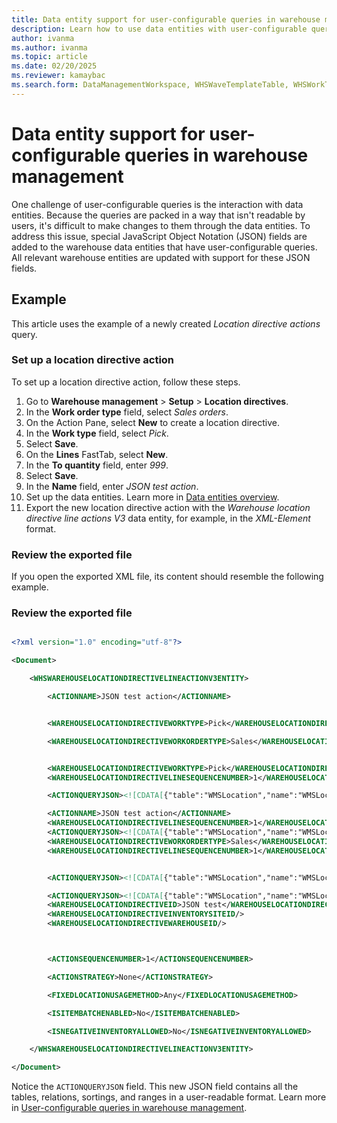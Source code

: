 ```yaml
---
title: Data entity support for user-configurable queries in warehouse management
description: Learn how to use data entities with user-configurable queries in warehouse management.
author: ivanma
ms.author: ivanma
ms.topic: article
ms.date: 02/20/2025
ms.reviewer: kamaybac
ms.search.form: DataManagementWorkspace, WHSWaveTemplateTable, WHSWorkTemplateTable, WHSLocDirTable, WHSLaborStandards, WHSDocumentRouting, WHSWaveLabelTemplate, WHSWaveLabelLayout, WHSLabelLayoutDataSource, WHSContainerLabelRouting, WHSWaveFilterTable, WHSRFMenuItem, WHSClusterProfile, WHSLoadBuildTemplate, WHSCrossDockingTemplate, WHSContainerizationTable, WHSReplenishmentTemplates, WHSSlotTemplate, WHSOutboundSortTemplate, WHSCycleCountPlan, WHSCycleCountThreshold, WHSShipConsolidationPolicy, WHSShipConsolidationTemplate
---
```


# Data entity support for user-configurable queries in warehouse management

One challenge of user-configurable queries is the interaction with data entities. Because the queries are packed in a way that isn't readable by users, it's difficult to make changes to them through the data entities. To address this issue, special JavaScript Object Notation (JSON) fields are added to the warehouse data entities that have user-configurable queries. All relevant warehouse entities are updated with support for these JSON fields.


## Example
This article uses the example of a newly created *Location directive actions* query.


### Set up a location directive action


To set up a location directive action, follow these steps.


1. Go to **Warehouse management** \> **Setup** \> **Location directives**.
1. In the **Work order type** field, select *Sales orders*.
1. On the Action Pane, select **New** to create a location directive.
1. In the **Work type** field, select *Pick*.
1. Select **Save**.
1. On the **Lines** FastTab, select **New**.
1. In the **To quantity** field, enter *999*. 
1. Select **Save**.
1. In the **Name** field, enter *JSON test action*.
1. Set up the data entities. Learn more in [Data entities overview](../../fin-ops-core/dev-itpro/data-entities/data-entities.md).
1. Export the new location directive action with the *Warehouse location directive line actions V3* data entity, for example, in the *XML-Element* format.


### Review the exported file
If you open the exported XML file, its content should resemble the following example.

### Review the exported file
```xml

<?xml version="1.0" encoding="utf-8"?>

<Document>

    <WHSWAREHOUSELOCATIONDIRECTIVELINEACTIONV3ENTITY>

        <ACTIONNAME>JSON test action</ACTIONNAME>


        <WAREHOUSELOCATIONDIRECTIVEWORKTYPE>Pick</WAREHOUSELOCATIONDIRECTIVEWORKTYPE>

        <WAREHOUSELOCATIONDIRECTIVEWORKORDERTYPE>Sales</WAREHOUSELOCATIONDIRECTIVEWORKORDERTYPE>


        <WAREHOUSELOCATIONDIRECTIVEWORKTYPE>Pick</WAREHOUSELOCATIONDIRECTIVEWORKTYPE>
        <WAREHOUSELOCATIONDIRECTIVELINESEQUENCENUMBER>1</WAREHOUSELOCATIONDIRECTIVELINESEQUENCENUMBER>

        <ACTIONQUERYJSON><![CDATA[{"table":"WMSLocation","name":"WMSLocation","firstOnly":false,"fetchMode":1,"type":"InnerJoin","fields":["inventLocationId","LocProfileId","wMSLocationId"],"links":[],"ranges":[{"field":"wMSLocationId","rangeStatus":"Open"},{"field":"inventLocationId","rangeStatus":"Locked"}],"joins":[{"table":"InventSum","name":"InventSum","firstOnly":false,"fetchMode":0,"type":"InnerJoin","fields":["configId","InventBatchId","InventColorId","InventDimension1","InventDimension10","InventDimension11","InventDimension12","InventDimension2","InventDimension3","InventDimension4","InventDimension5","InventDimension6","InventDimension7","InventDimension8","InventDimension9","InventDimId","InventGtdId_RU","InventLocationId","InventOwnerId_RU","InventProfileId_RU","InventSerialId","InventSiteId","InventSizeId","InventStatusId","InventStyleId","InventVersionId","ItemId","LicensePlateId","PhysicalInvent","wMSLocationId","wMSPalletId"],"links":[{"field":"inventLocationId","relatedField":"InventLocationId","table":"WMSLocation","relatedTable":"InventSum","joinRelation":""},{"field":"wMSLocationId","relatedField":"wMSLocationId","table":"WMSLocation","relatedTable":"InventSum","joinRelation":""}],"ranges":[{"field":"PhysicalInvent","value":">0","rangeStatus":"Locked"},{"field":"ItemId","rangeStatus":"Open"},{"field":"ClosedQty","value":"No","rangeStatus":"Locked"}]}]}]]></ACTIONQUERYJSON>

        <ACTIONNAME>JSON test action</ACTIONNAME>
        <WAREHOUSELOCATIONDIRECTIVELINESEQUENCENUMBER>1</WAREHOUSELOCATIONDIRECTIVELINESEQUENCENUMBER>
        <ACTIONQUERYJSON><![CDATA[{"table":"WMSLocation","name":"WMSLocation","firstOnly":false,"fetchMode":1,"type":"InnerJoin","fields":["inventLocationId","LocProfileId","wMSLocationId"],"links":[],"ranges":[{"field":"wMSLocationId","rangeStatus":"Open"},{"field":"inventLocationId","rangeStatus":"Locked"}],"joins":[{"table":"InventSum","name":"InventSum","firstOnly":false,"fetchMode":0,"type":"InnerJoin","fields":["configId","InventBatchId","InventColorId","InventDimension1","InventDimension10","InventDimension11","InventDimension12","InventDimension2","InventDimension3","InventDimension4","InventDimension5","InventDimension6","InventDimension7","InventDimension8","InventDimension9","InventDimId","InventGtdId_RU","InventLocationId","InventOwnerId_RU","InventProfileId_RU","InventSerialId","InventSiteId","InventSizeId","InventStatusId","InventStyleId","InventVersionId","ItemId","LicensePlateId","PhysicalInvent","wMSLocationId","wMSPalletId"],"links":[{"field":"inventLocationId","relatedField":"InventLocationId","table":"WMSLocation","relatedTable":"InventSum","joinRelation":""},{"field":"wMSLocationId","relatedField":"wMSLocationId","table":"WMSLocation","relatedTable":"InventSum","joinRelation":""}],"ranges":[{"field":"PhysicalInvent","value":">0","rangeStatus":"Locked"},{"field":"ItemId","rangeStatus":"Open"},{"field":"ClosedQty","value":"No","rangeStatus":"Locked"}]}]}]]></ACTIONQUERYJSON>
        <WAREHOUSELOCATIONDIRECTIVEWORKORDERTYPE>Sales</WAREHOUSELOCATIONDIRECTIVEWORKORDERTYPE>
        <WAREHOUSELOCATIONDIRECTIVELINESEQUENCENUMBER>1</WAREHOUSELOCATIONDIRECTIVELINESEQUENCENUMBER>


        <ACTIONQUERYJSON><![CDATA[{"table":"WMSLocation","name":"WMSLocation","firstOnly":false,"fetchMode":1,"type":"InnerJoin","fields":["inventLocationId","LocProfileId","wMSLocationId"],"links":[],"ranges":[{"field":"wMSLocationId","rangeStatus":"Open"},{"field":"inventLocationId","rangeStatus":"Locked"}],"joins":[{"table":"InventSum","name":"InventSum","firstOnly":false,"fetchMode":0,"type":"InnerJoin","fields":["configId","InventBatchId","InventColorId","InventDimension1","InventDimension10","InventDimension11","InventDimension12","InventDimension2","InventDimension3","InventDimension4","InventDimension5","InventDimension6","InventDimension7","InventDimension8","InventDimension9","InventDimId","InventGtdId_RU","InventLocationId","InventOwnerId_RU","InventProfileId_RU","InventSerialId","InventSiteId","InventSizeId","InventStatusId","InventStyleId","InventVersionId","ItemId","LicensePlateId","PhysicalInvent","wMSLocationId","wMSPalletId"],"links":[{"field":"inventLocationId","relatedField":"InventLocationId","table":"WMSLocation","relatedTable":"InventSum","joinRelation":""},{"field":"wMSLocationId","relatedField":"wMSLocationId","table":"WMSLocation","relatedTable":"InventSum","joinRelation":""}],"ranges":[{"field":"PhysicalInvent","value":">0","rangeStatus":"Locked"},{"field":"ItemId","rangeStatus":"Open"},{"field":"ClosedQty","value":"No","rangeStatus":"Locked"}]}]}]]></ACTIONQUERYJSON>

        <ACTIONQUERYJSON><![CDATA[{"table":"WMSLocation","name":"WMSLocation","firstOnly":false,"fetchMode":1,"type":"InnerJoin","fields":["inventLocationId","LocProfileId","wMSLocationId"],"links":[],"ranges":[{"field":"wMSLocationId","rangeStatus":"Open"},{"field":"inventLocationId","rangeStatus":"Locked"}],"joins":[{"table":"InventSum","name":"InventSum","firstOnly":false,"fetchMode":0,"type":"InnerJoin","fields":["configId","InventBatchId","InventColorId","InventDimension1","InventDimension10","InventDimension11","InventDimension12","InventDimension2","InventDimension3","InventDimension4","InventDimension5","InventDimension6","InventDimension7","InventDimension8","InventDimension9","InventDimId","InventGtdId_RU","InventLocationId","InventOwnerId_RU","InventProfileId_RU","InventSerialId","InventSiteId","InventSizeId","InventStatusId","InventStyleId","InventVersionId","ItemId","LicensePlateId","PhysicalInvent","wMSLocationId","wMSPalletId"],"links":[{"field":"inventLocationId","relatedField":"InventLocationId","table":"WMSLocation","relatedTable":"InventSum","joinRelation":""},{"field":"wMSLocationId","relatedField":"wMSLocationId","table":"WMSLocation","relatedTable":"InventSum","joinRelation":""}],"ranges":[{"field":"PhysicalInvent","value":">0","rangeStatus":"Locked"},{"field":"ItemId","rangeStatus":"Open"},{"field":"ClosedQty","value":"No","rangeStatus":"Locked"}]}]}]]></ACTIONQUERYJSON>
        <WAREHOUSELOCATIONDIRECTIVEID>JSON test</WAREHOUSELOCATIONDIRECTIVEID>
        <WAREHOUSELOCATIONDIRECTIVEINVENTORYSITEID/>
        <WAREHOUSELOCATIONDIRECTIVEWAREHOUSEID/>



        <ACTIONSEQUENCENUMBER>1</ACTIONSEQUENCENUMBER>

        <ACTIONSTRATEGY>None</ACTIONSTRATEGY>

        <FIXEDLOCATIONUSAGEMETHOD>Any</FIXEDLOCATIONUSAGEMETHOD>

        <ISITEMBATCHENABLED>No</ISITEMBATCHENABLED>

        <ISNEGATIVEINVENTORYALLOWED>No</ISNEGATIVEINVENTORYALLOWED>

    </WHSWAREHOUSELOCATIONDIRECTIVELINEACTIONV3ENTITY>

</Document>
```

Notice the `ACTIONQUERYJSON` field. This new JSON field contains all the tables, relations, sortings, and ranges in a user-readable format. Learn more in [User-configurable queries in warehouse management](user-configurable-queries-in-warehouse-management.md).

